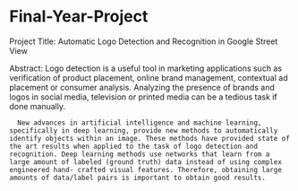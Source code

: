 # Final-Year-Project

Project Title: Automatic Logo Detection and Recognition in Google Street View

Abstract: 
      Logo detection is a useful tool in marketing applications such as verification of product placement, online brand management, contextual ad placement or consumer analysis. Analyzing the presence of brands and logos in social media, television or printed media can be a tedious task if done manually.

      New advances in artificial intelligence and machine learning, specifically in deep learning, provide new methods to automatically identify objects within an image. These methods have provided state of the art results when applied to the task of logo detection and recognition. Deep learning methods use networks that learn from a large amount of labeled (ground truth) data instead of using complex engineered hand- crafted visual features. Therefore, obtaining large amounts of data/label pairs is important to obtain good results.


